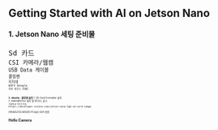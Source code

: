 Getting Started with AI on Jetson Nano
-
<div stlye="text-align: left;">
<b> 1. Jetson Nano  세팅 준비물</b>
<br>
<br>
<TT> Sd 카드</TT>
<small><br>
<TT> CSI 카메라/웹캠</TT>
<small><br>
<TT> USB Data 케이블 </TT>
<small><br>
<TT> 쿨링팬 </TT>
<small><br>
<TT> 지지대</TT>
<small><br>
<TT> WIFI Dongle</TT>
  <small><br>
<TT> 무선 마우스<span>&#183;</span>키패드</TT>
<br>   
    <br>
    <br>   
<b> 2. ubuntu <span>&#183;</span> 쿨링팬 설치</b>
1. SD Card Formatter 설치
    <br>    
2. balenaEtcher 설치 및 SD카드 굽기
   <br><small>구울때 쓸 이미지 파일</small>
   <br><TT>https://developer.nvidia.com/jetson-nano-2gb-sd-card-image </TT>
   <br>
  

[HEADLESS MODE] PC에서 SSH 연결

Hello Camera
-
